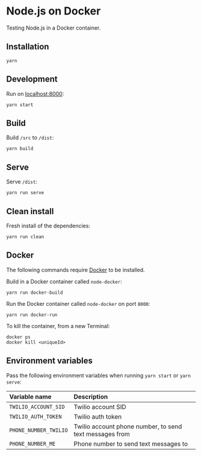 # Node.js on Docker

Testing Node.js in a Docker container.

## Installation

```
yarn
```

## Development

Run on [localhost:8000](http://localhost:8000):

```
yarn start
```

## Build

Build `/src` to `/dist`:

```
yarn build
```

## Serve

Serve `/dist`:

```
yarn run serve
```

## Clean install

Fresh install of the dependencies:

```
yarn run clean
```

## Docker

The following commands require [Docker](https://www.docker.com/) to be installed.

Build in a Docker container called `node-docker`:

```
yarn run docker-build
```

Run the Docker container called `node-docker` on port `8000`:

```
yarn run docker-run
```

To kill the container, from a new Terminal:

```
docker ps
docker kill <uniqueId>
```

## Environment variables

Pass the following environment variables when running `yarn start` or `yarn serve`:

| Variable name | Description
:--- | :---
`TWILIO_ACCOUNT_SID` | Twilio account SID
`TWILIO_AUTH_TOKEN` | Twilio auth token
`PHONE_NUMBER_TWILIO` | Twilio account phone number, to send text messages from
`PHONE_NUMBER_ME` | Phone number to send text messages to
